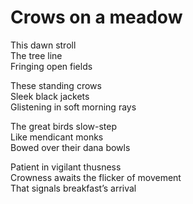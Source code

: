 # Crows on a meadow  

This dawn stroll  
The tree line   
Fringing open fields  
  
These standing crows  
Sleek black jackets  
Glistening in soft morning rays  
  
The great birds slow-step   
Like mendicant monks  
Bowed over their dana bowls  
  
Patient in vigilant thusness   
Crowness awaits the flicker of movement  
That signals breakfast’s arrival  
  

